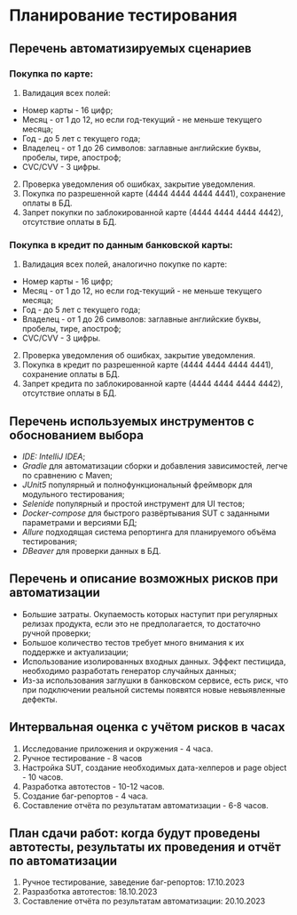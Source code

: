 # Планирование тестирования

## Перечень автоматизируемых сценариев

### Покупка по карте:

1. Валидация всех полей:
- Номер карты - 16 цифр;
- Месяц - от 1 до 12, но если год-текущий - не меньше текущего месяца;
- Год - до 5 лет с текущего года;
- Владелец - от 1 до 26 символов: заглавные английские буквы, пробелы, тире, апостроф;
- CVC/CVV - 3 цифры.
2. Проверка уведомления об ошибках, закрытие уведомления.
3. Покупка по разрешенной карте (4444 4444 4444 4441), сохранение оплаты в БД.
4. Запрет покупки по заблокированной карте (4444 4444 4444 4442), отсутствие оплаты в БД.

### Покупка в кредит по данным банковской карты:

1. Валидация всех полей, аналогично покупке по карте:
- Номер карты - 16 цифр;
- Месяц - от 1 до 12, но если год-текущий - не меньше текущего месяца;
- Год - до 5 лет с текущего года;
- Владелец - от 1 до 26 символов: заглавные английские буквы, пробелы, тире, апостроф;
- CVC/CVV - 3 цифры.
2. Проверка уведомления об ошибках, закрытие уведомления.
3. Покупка в кредит по разрешенной карте (4444 4444 4444 4441), сохранение оплаты в БД.
4. Запрет кредита по заблокированной карте (4444 4444 4444 4442), отсутствие оплаты в БД.

## Перечень используемых инструментов с обоснованием выбора

- *IDE: IntelliJ IDEA*;
- *Gradle* для автоматизации сборки и добавления зависимостей, легче по сравнению с Maven;
- *JUnit5* популярный и полнофункциональный фреймворк для модульного тестирования;
- *Selenide* популярный и простой инструмент для UI тестов;
- *Docker-compose* для быстрого развёртывания SUT с заданными параметрами и версиями БД;
- *Allure* подходящая система репортинга для планируемого объёма тестирования;
- *DBeaver* для проверки данных в БД.

## Перечень и описание возможных рисков при автоматизации

- Большие затраты. Окупаемость которых наступит при регулярных релизах продукта, если это не предполагается, то достаточно ручной проверки;
- Большое количество тестов требует много внимания к их поддержке и актуализации;
- Использование изолированных входных данных. Эффект пестицида, необходимо разработать генератор случайных данных;
- Из-за использования заглушки в банковском сервисе, есть риск, что при подключении реальной системы появятся новые невыявленные дефекты.

## Интервальная оценка с учётом рисков в часах

1. Исследование приложения и окружения - 4 часа.
2. Ручное тестирование - 8 часов
3. Настройка SUT, создание необходимых дата-хелперов и page object - 10 часов.
4. Разработка автотестов - 10-12 часов.
5. Создание баг-репортов - 4 часа.
6. Составление отчёта по результатам автоматизации - 6-8 часов.

## План сдачи работ: когда будут проведены автотесты, результаты их проведения и отчёт по автоматизации

1. Ручное тестирование, заведение баг-репортов: 17.10.2023
2. Разразботка автотестов: 18.10.2023
3. Составление отчёта по результатам автоматизации: 20.10.2023